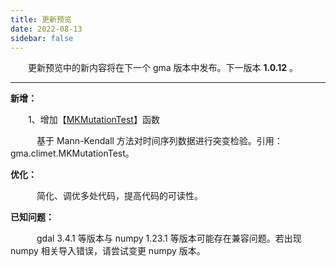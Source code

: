 ```yaml
---
title: 更新预览
date: 2022-08-13
sidebar: false
---
```


&emsp;　更新预览中的新内容将在下一个 gma 版本中发布。下一版本 **1.0.12** 。

---

<font color="#616AE5"><i class="fas fa-award"></i></font> **新增：**

&emsp;　1、增加【[MKMutationTest](/UserGuide/climet/MKMutationTest.html)】函数

&emsp;　　基于 Mann-Kendall 方法对时间序列数据进行突变检验。引用：gma.climet.MKMutationTest。

<font color="#3CB371"><i class="fab fa-superpowers"></i></font> **优化：**

&emsp;　　简化、调优多处代码，提高代码的可读性。

<font color="#FF4500"><i class="fas fa-exclamation-circle"></i></font> **已知问题：**

&emsp;　　gdal 3.4.1 等版本与 numpy 1.23.1 等版本可能存在兼容问题。若出现 numpy 相关导入错误，请尝试变更 numpy 版本。